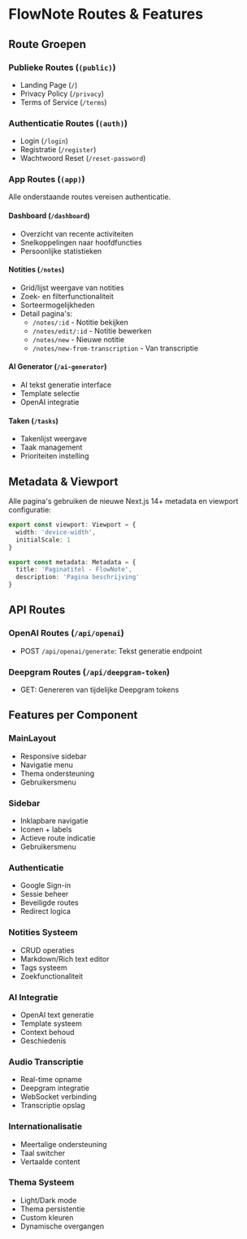 # FlowNote Routes & Features

## Route Groepen

### Publieke Routes (`(public)`)
- Landing Page (`/`)
- Privacy Policy (`/privacy`)
- Terms of Service (`/terms`)

### Authenticatie Routes (`(auth)`)
- Login (`/login`)
- Registratie (`/register`)
- Wachtwoord Reset (`/reset-password`)

### App Routes (`(app)`)
Alle onderstaande routes vereisen authenticatie.

#### Dashboard (`/dashboard`)
- Overzicht van recente activiteiten
- Snelkoppelingen naar hoofdfuncties
- Persoonlijke statistieken

#### Notities (`/notes`)
- Grid/lijst weergave van notities
- Zoek- en filterfunctionaliteit
- Sorteermogelijkheden
- Detail pagina's:
  - `/notes/:id` - Notitie bekijken
  - `/notes/edit/:id` - Notitie bewerken
  - `/notes/new` - Nieuwe notitie
  - `/notes/new-from-transcription` - Van transcriptie

#### AI Generator (`/ai-generator`)
- AI tekst generatie interface
- Template selectie
- OpenAI integratie

#### Taken (`/tasks`)
- Takenlijst weergave
- Taak management
- Prioriteiten instelling

## Metadata & Viewport

Alle pagina's gebruiken de nieuwe Next.js 14+ metadata en viewport configuratie:

```typescript
export const viewport: Viewport = {
  width: 'device-width',
  initialScale: 1
}

export const metadata: Metadata = {
  title: 'Paginatitel - FlowNote',
  description: 'Pagina beschrijving'
}
```

## API Routes

### OpenAI Routes (`/api/openai`)
- POST `/api/openai/generate`: Tekst generatie endpoint

### Deepgram Routes (`/api/deepgram-token`)
- GET: Genereren van tijdelijke Deepgram tokens

## Features per Component

### MainLayout
- Responsive sidebar
- Navigatie menu
- Thema ondersteuning
- Gebruikersmenu

### Sidebar
- Inklapbare navigatie
- Iconen + labels
- Actieve route indicatie
- Gebruikersmenu

### Authenticatie
- Google Sign-in
- Sessie beheer
- Beveiligde routes
- Redirect logica

### Notities Systeem
- CRUD operaties
- Markdown/Rich text editor
- Tags systeem
- Zoekfunctionaliteit

### AI Integratie
- OpenAI text generatie
- Template systeem
- Context behoud
- Geschiedenis

### Audio Transcriptie
- Real-time opname
- Deepgram integratie
- WebSocket verbinding
- Transcriptie opslag

### Internationalisatie
- Meertalige ondersteuning
- Taal switcher
- Vertaalde content

### Thema Systeem
- Light/Dark mode
- Thema persistentie
- Custom kleuren
- Dynamische overgangen
